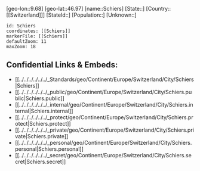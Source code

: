 ﻿---
location: [46.97,9.68]
mapzoom: [7,12] 
mapmarker: city 
type: City
tags:
- geo/City


SpocWebEntityId: 34015
isDeleted: false
confidential: public

---
[geo-lon::9.68]
[geo-lat::46.97]
[name::Schiers]
[State::]
[Country::[[Switzerland]]]
[StateId::]
[Population::]
[Unknown::]


```leaflet
id: Schiers
coordinates: [[Schiers]]
markerFile: [[Schiers]]
defaultZoom: 11 
maxZoom: 18
```


## Confidential Links & Embeds: 
- [[../../../../../../_Standards/geo/Continent/Europe/Switzerland/City/Schiers|Schiers]] 
- [[../../../../../../_public/geo/Continent/Europe/Switzerland/City/Schiers.public|Schiers.public]] 
- [[../../../../../../_internal/geo/Continent/Europe/Switzerland/City/Schiers.internal|Schiers.internal]] 
- [[../../../../../../_protect/geo/Continent/Europe/Switzerland/City/Schiers.protect|Schiers.protect]] 
- [[../../../../../../_private/geo/Continent/Europe/Switzerland/City/Schiers.private|Schiers.private]] 
- [[../../../../../../_personal/geo/Continent/Europe/Switzerland/City/Schiers.personal|Schiers.personal]] 
- [[../../../../../../_secret/geo/Continent/Europe/Switzerland/City/Schiers.secret|Schiers.secret]] 
